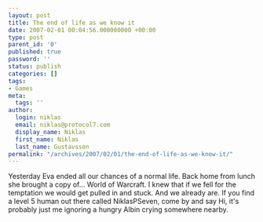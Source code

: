 ```yaml
---
layout: post
title: The end of life as we know it
date: 2007-02-01 00:04:56.000000000 +00:00
type: post
parent_id: '0'
published: true
password: ''
status: publish
categories: []
tags:
- Games
meta:
  tags: ''
author:
  login: niklas
  email: niklas@protocol7.com
  display_name: Niklas
  first_name: Niklas
  last_name: Gustavsson
permalink: "/archives/2007/02/01/the-end-of-life-as-we-know-it/"
---
```

Yesterday Eva ended all our chances of a normal life. Back home from lunch she brought a copy of… World of Warcraft. I knew that if we fell for the temptation we would get pulled in and stuck. And we already are. If you find a level 5 human out there called NiklasPSeven, come by and say Hi, it's probably just me ignoring a hungry Albin crying somewhere nearby.

